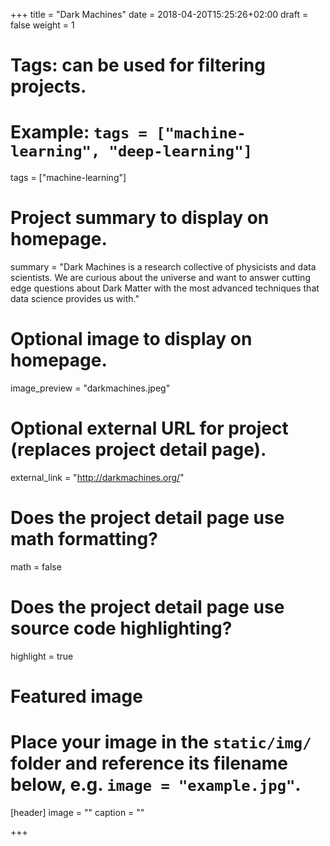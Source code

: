 +++
title = "Dark Machines"
date = 2018-04-20T15:25:26+02:00
draft = false
weight = 1

# Tags: can be used for filtering projects.
# Example: `tags = ["machine-learning", "deep-learning"]`
tags = ["machine-learning"]

# Project summary to display on homepage.
summary = "Dark Machines is a research collective of physicists and data scientists. We are curious about the universe and want to answer cutting edge questions about Dark Matter with the most advanced techniques that data science provides us with."

# Optional image to display on homepage.
image_preview = "darkmachines.jpeg"

# Optional external URL for project (replaces project detail page).
external_link = "http://darkmachines.org/"

# Does the project detail page use math formatting?
math = false

# Does the project detail page use source code highlighting?
highlight = true

# Featured image
# Place your image in the `static/img/` folder and reference its filename below, e.g. `image = "example.jpg"`.
[header]
image = ""
caption = ""

+++
